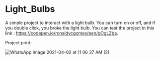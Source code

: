 # Light_Bulbs

A simple project to interact with a light bulb. You can turn on or off, and if you double click, you broke the light bulb. You can test the project in this link : https://codepen.io/ronaldycgomes/pen/gOgLZba.

Project print:

![WhatsApp Image 2021-04-02 at 11 06 37 AM (2)](https://user-images.githubusercontent.com/64624525/113424373-6f887480-93a6-11eb-90b7-8b917254f5a1.jpeg)
